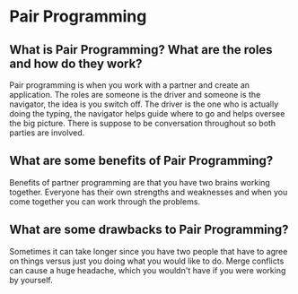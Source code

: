 # Pair Programming

## What is Pair Programming? What are the roles and how do they work?
Pair programming is when you work with a partner and create an application. The roles are someone is the driver and someone is the navigator, the idea is you switch off. The driver is the one who is actually doing the typing, the navigator helps guide where to go and helps oversee the big picture. There is suppose to be conversation throughout so both parties are involved.

## What are some benefits of Pair Programming?
Benefits of partner programming are that you have two brains working together. Everyone has their own strengths and weaknesses and when you come together you can work through the problems.

## What are some drawbacks to Pair Programming?
Sometimes it can take longer since you have two people that have to agree on things versus just you doing what you would like to do. Merge conflicts can cause a huge headache, which you wouldn't have if you were working by yourself.